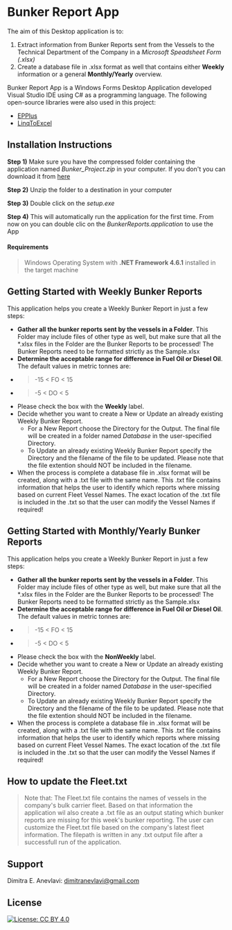 # Bunker Report App
The aim of this Desktop application is to:
1. Extract information from Bunker Reports sent from the Vessels to the Technical Department of the Company in a *Microsoft Speadsheet Form (.xlsx)* 
2. Create a database file in .xlsx format as well that contains either **Weekly** information or a general **Monthly/Yearly** overview. 

Bunker Report App is a Windows Forms Desktop Application developed Visual Studio IDE using C# as a programming language. The following open-source libraries were also used in this project:
  - [EPPlus][epplus]
  - [LinqToExcel][ltex]

## Installation Instructions

**Step 1)** Make sure you have the compressed folder containing the application named *Bunker_Project.zip* in your computer. If you don't you can download it from [here][BetaRelease]

**Step 2)** Unzip the folder to a destination in your computer

**Step 3)** Double click on the *setup.exe*

**Step 4)** This will automatically run the application for the first time. From now on you can double clic on the *BunkerReports.application* to use the App

#### Requirements 
> Windows Operating System with **.NET Framework 4.6.1** installed in the target machine


## Getting Started with Weekly Bunker Reports

This application helps you create a Weekly Bunker Report in just a few steps:

  - **Gather all the bunker reports sent by the vessels in a Folder**. This Folder may include files of other type as well, but make sure that all the *.xlsx files in the Folder are the Bunker Reports to be processed! The Bunker Reports need to be formatted strictly as the Sample.xlsx
  - **Determine the acceptable range for difference in Fuel Oil or Diesel Oil**. The default values in metric tonnes are: 
  - > -15 < FO < 15 
  - > -5 < DO < 5
  - Please check the box with the **Weekly** label.
  - Decide whether you want to create a New or Update an already existing Weekly Bunker Report.
    -  For a New Report choose the Directory for the Output. The final file will be created in a folder named *Database* in the user-specified Directory.   
    - To Update an already existing Weekly Bunker Report specify the Directory and the filename of the file to be updated. Please note that the file extention should NOT be included in the filename.
  - When the process is complete a database file in .xlsx format will be created, along with a .txt file with the same name. This .txt file contains information that helps the user to identify which reports where missing based on current Fleet Vessel Names. The exact location of the .txt file is included in the .txt so that the user can modify the Vessel Names if required! 

## Getting Started with Monthly/Yearly Bunker Reports

This application helps you create a Weekly Bunker Report in just a few steps:

  - **Gather all the bunker reports sent by the vessels in a Folder**. This Folder may include files of other type as well, but make sure that all the *.xlsx files in the Folder are the Bunker Reports to be processed! The Bunker Reports need to be formatted strictly as the Sample.xlsx
  - **Determine the acceptable range for difference in Fuel Oil or Diesel Oil**. The default values in metric tonnes are: 
  - > -15 < FO < 15 
  - > -5 < DO < 5
  - Please check the box with the **NonWeekly** label.
  - Decide whether you want to create a New or Update an already existing Weekly Bunker Report.
    -  For a New Report choose the Directory for the Output. The final file will be created in a folder named *Database* in the user-specified Directory.   
    - To Update an already existing Weekly Bunker Report specify the Directory and the filename of the file to be updated. Please note that the file extention should NOT be included in the filename.
  - When the process is complete a database file in .xlsx format will be created, along with a .txt file with the same name. This .txt file contains information that helps the user to identify which reports where missing based on current Fleet Vessel Names. The exact location of the .txt file is included in the .txt so that the user can modify the Vessel Names if required! 



## How to update the Fleet.txt
> Note that: The Fleet.txt file contains the names of vessels in the company's bulk carrier fleet. Based on that information the application wil also create a .txt file as an output stating which bunker reports are missing for this week's bunker reporting. 
The user can customize the Fleet.txt file based on the company's latest fleet information. The filepath is written in any .txt output file after a successfull run of the application.

Support
---

Dimitra E. Anevlavi: dimitranevlavi@gmail.com

License
---

[![License: CC BY 4.0](https://img.shields.io/badge/License-CC%20BY%204.0-lightgrey.svg)](https://creativecommons.org/licenses/by/4.0/)






[//]: # (These are reference links used in the body of this note and get stripped out when the markdown processor does its job. There is no need to format nicely because it shouldn't be seen. Thanks SO - http://stackoverflow.com/questions/4823468/store-comments-in-markdown-syntax)


   [epplus]: https://github.com/JanKallman/EPPlus
   [ltex]: https://github.com/paulyoder/LinqToExcel
   [BetaRelease]: https://github.com/demieane/MarineBunkerReport/blob/master/BetaRelease.zip
   
